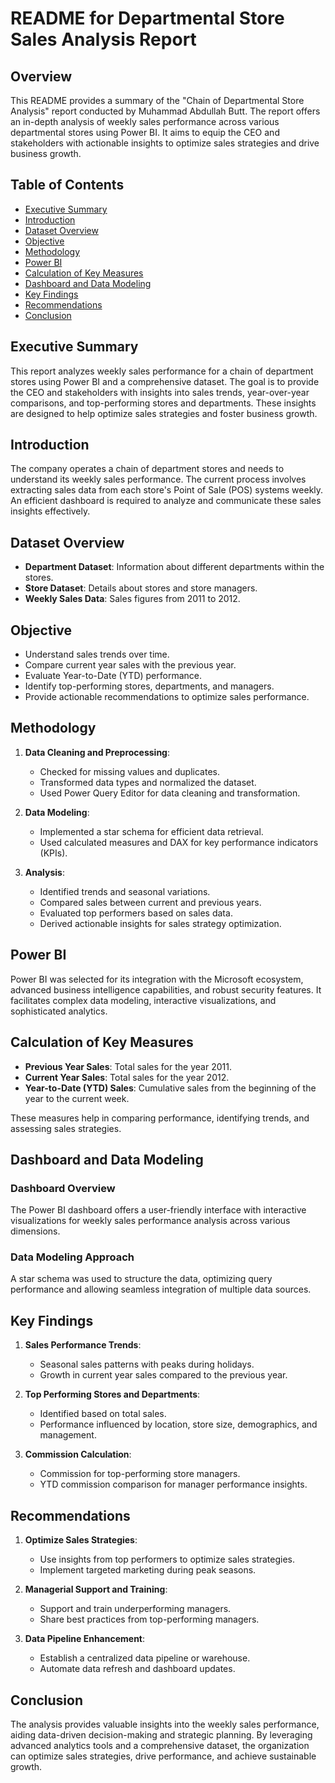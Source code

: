 # README for Departmental Store Sales Analysis Report

## Overview

This README provides a summary of the "Chain of Departmental Store Analysis" report conducted by Muhammad Abdullah Butt. The report offers an in-depth analysis of weekly sales performance across various departmental stores using Power BI. It aims to equip the CEO and stakeholders with actionable insights to optimize sales strategies and drive business growth.

## Table of Contents

- [Executive Summary](#executive-summary)
- [Introduction](#introduction)
- [Dataset Overview](#dataset-overview)
- [Objective](#objective)
- [Methodology](#methodology)
- [Power BI](#power-bi)
- [Calculation of Key Measures](#calculation-of-key-measures)
- [Dashboard and Data Modeling](#dashboard-and-data-modeling)
- [Key Findings](#key-findings)
- [Recommendations](#recommendations)
- [Conclusion](#conclusion)

## Executive Summary

This report analyzes weekly sales performance for a chain of department stores using Power BI and a comprehensive dataset. The goal is to provide the CEO and stakeholders with insights into sales trends, year-over-year comparisons, and top-performing stores and departments. These insights are designed to help optimize sales strategies and foster business growth.

## Introduction

The company operates a chain of department stores and needs to understand its weekly sales performance. The current process involves extracting sales data from each store's Point of Sale (POS) systems weekly. An efficient dashboard is required to analyze and communicate these sales insights effectively.

## Dataset Overview

- **Department Dataset**: Information about different departments within the stores.
- **Store Dataset**: Details about stores and store managers.
- **Weekly Sales Data**: Sales figures from 2011 to 2012.

## Objective

- Understand sales trends over time.
- Compare current year sales with the previous year.
- Evaluate Year-to-Date (YTD) performance.
- Identify top-performing stores, departments, and managers.
- Provide actionable recommendations to optimize sales performance.

## Methodology

1. **Data Cleaning and Preprocessing**:
   - Checked for missing values and duplicates.
   - Transformed data types and normalized the dataset.
   - Used Power Query Editor for data cleaning and transformation.

2. **Data Modeling**:
   - Implemented a star schema for efficient data retrieval.
   - Used calculated measures and DAX for key performance indicators (KPIs).

3. **Analysis**:
   - Identified trends and seasonal variations.
   - Compared sales between current and previous years.
   - Evaluated top performers based on sales data.
   - Derived actionable insights for sales strategy optimization.

## Power BI

Power BI was selected for its integration with the Microsoft ecosystem, advanced business intelligence capabilities, and robust security features. It facilitates complex data modeling, interactive visualizations, and sophisticated analytics.

## Calculation of Key Measures

- **Previous Year Sales**: Total sales for the year 2011.
- **Current Year Sales**: Total sales for the year 2012.
- **Year-to-Date (YTD) Sales**: Cumulative sales from the beginning of the year to the current week.

These measures help in comparing performance, identifying trends, and assessing sales strategies.

## Dashboard and Data Modeling

### Dashboard Overview

The Power BI dashboard offers a user-friendly interface with interactive visualizations for weekly sales performance analysis across various dimensions.

### Data Modeling Approach

A star schema was used to structure the data, optimizing query performance and allowing seamless integration of multiple data sources.

## Key Findings

1. **Sales Performance Trends**:
   - Seasonal sales patterns with peaks during holidays.
   - Growth in current year sales compared to the previous year.

2. **Top Performing Stores and Departments**:
   - Identified based on total sales.
   - Performance influenced by location, store size, demographics, and management.

3. **Commission Calculation**:
   - Commission for top-performing store managers.
   - YTD commission comparison for manager performance insights.

## Recommendations

1. **Optimize Sales Strategies**:
   - Use insights from top performers to optimize sales strategies.
   - Implement targeted marketing during peak seasons.

2. **Managerial Support and Training**:
   - Support and train underperforming managers.
   - Share best practices from top-performing managers.

3. **Data Pipeline Enhancement**:
   - Establish a centralized data pipeline or warehouse.
   - Automate data refresh and dashboard updates.

## Conclusion

The analysis provides valuable insights into the weekly sales performance, aiding data-driven decision-making and strategic planning. By leveraging advanced analytics tools and a comprehensive dataset, the organization can optimize sales strategies, drive performance, and achieve sustainable growth.
